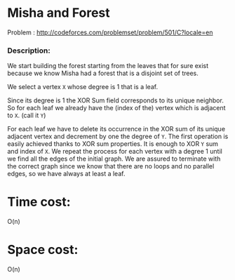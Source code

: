 # Misha and Forest
Problem : http://codeforces.com/problemset/problem/501/C?locale=en

### Description:
We start building the forest starting from the leaves that for sure exist because we know Misha had a forest that is a disjoint set of trees.

We select a vertex `X` whose degree is 1 that is a leaf.

Since its degree is 1 the XOR Sum field corresponds to its unique neighbor.
So for each leaf we already have the (index of the) vertex which is adjacent to `X`. (call it `Y`)

For each leaf we have to delete its occurrence in the XOR sum of its unique adjacent vertex and decrement by one the degree of `Y`. The first operation is easily achieved thanks to XOR sum properties. It is enough to XOR `Y` sum and index of `X`.
We repeat the process for each vertex with a degree 1 until we find all the edges of the initial graph.
We are assured to terminate with the correct graph since we know that there are no loops and no parallel edges, so we have always at least a leaf.

# Time cost:
O(n)
# Space cost:
O(n)
